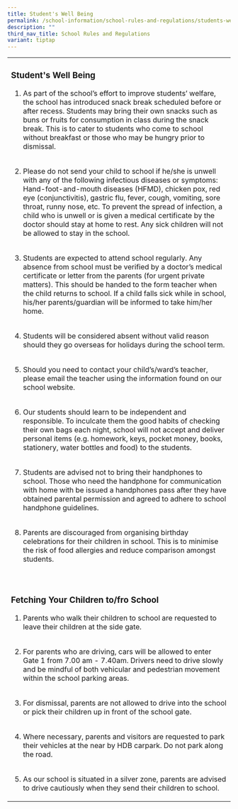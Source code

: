 ```yaml
---
title: Student's Well Being
permalink: /school-information/school-rules-and-regulations/students-well-being/
description: ""
third_nav_title: School Rules and Regulations
variant: tiptap
---
```

<table style="minWidth: 75px">
<colgroup>
<col>
<col>
<col>
</colgroup>
<tbody>
<tr>
<td rowspan="1" colspan="3">
<h3><strong>Student's Well Being</strong><br></h3>
<ol data-tight="true" class="tight">
<li>
<p>As part of the school’s effort to improve students’ welfare, the school
has introduced snack break scheduled before or after recess. Students may
bring their own snacks such as buns or fruits for consumption in class
during the snack break. This is to cater to students who come to school
without breakfast or those who may be hungry prior to dismissal.
<br>
<br>
</p>
</li>
<li>
<p>Please do not send your child to school if he/she is unwell with any of
the following infectious diseases or symptoms: Hand-foot-and-mouth diseases
(HFMD), chicken pox, red eye (conjunctivitis), gastric flu, fever, cough,
vomiting, sore throat, runny nose, etc. To prevent the spread of infection,
a child who is unwell or is given a medical certificate by the doctor should
stay at home to rest. Any sick children will not be allowed to stay in
the school.
<br>
<br>
</p>
</li>
<li>
<p>Students are expected to attend school regularly. Any absence from school
must be verified by a doctor’s medical certificate or letter from the parents
(for urgent private matters). This should be handed to the form teacher
when the child returns to school. If a child falls sick while in school,
his/her parents/guardian will be informed to take him/her home.
<br>
<br>
</p>
</li>
<li>
<p>Students will be considered absent without valid reason should they go
overseas for holidays during the school term.
<br>
<br>
</p>
</li>
<li>
<p>Should you need to contact your child’s/ward’s teacher, please email the
teacher using the information found on our school website.
<br>
<br>
</p>
</li>
<li>
<p>Our students should learn to be independent and responsible. To inculcate
them the good habits of checking their own bags each night, school will
not accept and deliver personal items (e.g. homework, keys, pocket money,
books, stationery, water bottles and food) to the students.
<br>
<br>
</p>
</li>
<li>
<p>Students are advised not to bring their handphones to school. Those who
need the handphone for communication with home with be issued a handphones
pass after they have obtained parental permission and agreed to adhere
to school handphone guidelines.
<br>
<br>
</p>
</li>
<li>
<p>Parents are discouraged from organising birthday celebrations for their
children in school. This is to minimise the risk of food allergies and
reduce comparison amongst students.
<br>
</p>
</li>
</ol>
</td>
</tr>
<tr>
<td rowspan="1" colspan="3">
<h3><br>Fetching Your Children to/fro School<br></h3>
<p></p>
<ol data-tight="true" class="tight">
<li>
<p>Parents who walk their children to school are requested to leave their
children at the side gate.
<br>
<br>
</p>
</li>
<li>
<p>For parents who are driving, cars will be allowed to enter Gate 1 from
7.00 am - 7.40am. Drivers need to drive slowly and be mindful of both vehicular
and pedestrian movement within the school parking areas.
<br>
<br>
</p>
</li>
<li>
<p>For dismissal, parents are not allowed to drive into the school or pick
their children up in front of the school gate.
<br>
<br>
</p>
</li>
<li>
<p>Where necessary, parents and visitors are requested to park their vehicles
at the near by HDB carpark. Do not park along the road.
<br>
<br>
</p>
</li>
<li>
<p>As our school is situated in a silver zone, parents are advised to drive
cautiously when they send their children to school.</p>
</li>
</ol>
</td>
</tr>
</tbody>
</table>
<p></p>